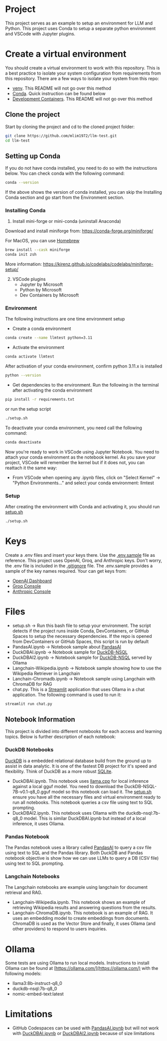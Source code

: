 # Project
This project serves as an example to setup an environment for LLM and Python. This project uses Conda to setup a separate python environment and VSCode with Jupyter plugins.

# Create a virtual environment
You should create a virtual environment to work with this repository. This is a best practice to isolate your system configuration
from requirements from this repository.
There are a few ways to isolate your system from this repo:
- [venv](https://docs.python.org/3/library/venv.html). This README will not go over this method
- [Conda](https://docs.conda.io/). Quick instruction can be found below
- [Development Containers](https://containers.dev/). This README will not go over this method

## Clone the project
Start by cloning the project and cd to the cloned project folder:
```bash
git clone https://github.com/mlim1972/llm-test.git
cd llm-test
```

## Setting up Conda
If you do not have conda installed, you need to do so with the instructions below. You can check conda with the following command:
```bash
conda --version
```
If the above shows the version of conda installed, you can skip the Installing Conda section and go start from the Environment section. 

### Installing Conda
1. Install mini-forge or mini-conda (uninstall Anaconda)

Download and install miniforge from: https://conda-forge.org/miniforge/

For MacOS, you can use [Homebrew](https://brew.sh/)
```bash
brew install --cask miniforge
conda init zsh
```
More information: https://kirenz.github.io/codelabs/codelabs/miniforge-setup/

2. VSCode plugins
    - Jupyter by Microsoft
    - Python by Microsoft
    - Dev Containers by Microsoft

### Environment
The following instructions are one time environment setup
- Create a conda environment
```bash
conda create --name llmtest python=3.11
```
- Activate the environment
```bash
conda activate llmtest
```
After activation of your conda environment, confirm python 3.11.x is installed
```bash
python --version
```

- Get dependencies to the environment. Run the following in the terminal after activating the conda environment
```bash
pip install -r requirements.txt
```
or run the setup script 
```bash
./setup.sh
```

To deactivate your conda environment, you need call the following command:
```bash
conda deactivate
```

Now you're ready to work in VSCode using Jupyter Notebook. You need to attach your conda environment as the notebook kernel.
As you save your project, VSCode will remember the kernel but if it does not, you can reattach it the same way:

- From VSCode when opening any .ipynb files, click on "Select Kernel" -> "Python Environments..." and select your conda environment: llmtest

### Setup
After creating the environment with Conda and activating it, you should run [setup.sh](./setup.sh) 
```bash
./setup.sh
```

# Keys
Create a .env files and insert your keys there. Use the [.env.sample](.env.sample) file as reference. This project uses OpenAI, Groq, and Anthropic keys. Don't worry, the .env file is included in the [.gitignore](.gitignore) file. The .env.sample provides a sample of the key names required. Your can get keys from:

- [OpenAI Dashboard](https://platform.openai.com/api-keys)
- [Groq Console](https://console.groq.com/keys)
- [Anthropic Console](https://console.anthropic.com/settings/keys)


# Files
- setup.sh -> Run this bash file to setup your environment. The script detects if the project runs inside Conda, DevContainers, or GitHub Spaces to setup the necessary dependencies. If the repo is opened from DevContainers or GitHub Spaces, this script is run by default
- PandasAI.ipynb  -> Notebook sample about [PandasAI](https://docs.pandas-ai.com/)
- DuckDBAI.ipynb  -> Notebook sample for [DuckDB-NSQL](https://huggingface.co/motherduckdb/DuckDB-NSQL-7B-v0.1-GGUF)
- DuckDBAI2.ipynb  -> Notebook sample for [DuckDB-NSQL](https://huggingface.co/motherduckdb/DuckDB-NSQL-7B-v0.1-GGUF) served by Ollama
- Langchain-Wikipedia.ipynb -> Notebook sample showing how to use the Wikipedia Retriever in Langchain
- Lanchain-Chromadb.ipynb -> Notebook sample using Langchain with ChromaDB for RAG
- chat.py. This is a [Streamlit](https://streamlit.io/) application that uses Ollama in a chat application. The following command is used to run it:
```bash
streamlit run chat.py
```

## Notebook Information
This project is divided into different notebooks for each access and learning topics. Below is further description of each notebook:

### DuckDB Notebooks
[DuckDB](https://duckdb.org/) is a embedded relational database build from the ground up to assist in data analytic. It is one of the fastest DB project for it's speed and flexibility. Think of DuckDB as a more robust [SQLite](https://www.sqlite.org/).

- DuckDBAI.ipynb. This notebook uses [llama.cpp](https://github.com/ggerganov/llama.cpp) for local inference against a local gguf model. You need to download the DuckDB-NSQL-7B-v0.1-q8_0.gguf model so this notebook can load it. The [setup.sh](./setup.sh) ensure you have all the necessary files and virtual environment ready to run all notebooks. This notebook queries a csv file using text to SQL prompting.
- DuckDBAI2.ipynb. This notebook uses Ollama with the duckdb-nsql:7b-q8_0 model. This is similar DuckDBAI.ipynb but instead of a local inference, it uses Ollama.

### Pandas Notebook
The Pandas notebook uses a library called [PandasAI](https://docs.pandas-ai.com/en/latest/LLMs/llms/) to query a csv file using text to SQL and the Pandas library.
Both DuckDB and Pandas notebook objective is show how we can use LLMs to query a DB (CSV file) using text to SQL prompting.

### Langchain Notebooks
The Langchain notebooks are example using langchain for document retrieval and RAG.

- Langchain-Wikipedia.ipynb. This notebook shows an example of retrieving Wikipedia results and answering questions from the results.
- Langchain-ChromaDB.ipynb. This notebook is an example of RAG. It uses an embedding model to create embeddings from documents. ChromaDB is used as the Vector Store and finally, it uses Ollama (and other providers) to respond to users inquiries.


# Ollama
Some tests are using Ollama to run local models. Instructions to install Ollama can be found at [https://ollama.com/](https://ollama.com/) with the following models:
- llama3:8b-instruct-q8_0
- duckdb-nsql:7b-q8_0
- nomic-embed-text:latest

# Limitations
- GitHub Codespaces can be used with [PandasAI.ipynb](./PandasAI.ipynb) but will not work with [DuckDBAI.ipynb](./DuckDBAI.ipynb) or [DuckDBAI2.ipynb](./DuckDBAI2.ipynb) because of size limitations